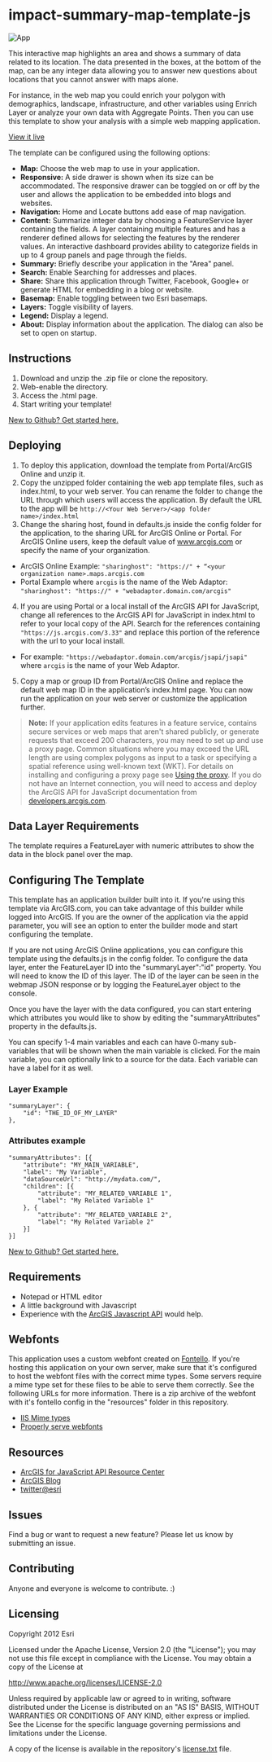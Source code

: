 # impact-summary-map-template-js

![App](http://esri.github.io/impact-summary-map-template-js/images/item.png)

This interactive map highlights an area and shows a summary of data related to its location. The data presented in the boxes, at the bottom of the map, can be any integer data allowing you to answer new questions about locations that you cannot answer with maps alone.

For instance, in the web map you could enrich your polygon with demographics, landscape, infrastructure, and other variables using Enrich Layer or analyze your own data with Aggregate Points. Then you can use this template to show your analysis with a simple web mapping application.

[View it live](http://esri.github.io/impact-summary-map-template-js/)

The template can be configured using the following options:

- **Map:** Choose the web map to use in your application.
- **Responsive:** A side drawer is shown when its size can be accommodated. The responsive drawer can be toggled on or off by the user and allows the application to be embedded into blogs and websites.
- **Navigation:** Home and Locate buttons add ease of map navigation.
- **Content:** Summarize integer data by choosing a FeatureService layer containing the fields. A layer containing multiple features and has a renderer defined allows for selecting the features by the renderer values. An interactive dashboard provides ability to categorize fields in up to 4 group panels and page through the fields.
- **Summary:** Briefly describe your application in the "Area" panel.
- **Search:** Enable Searching for addresses and places.
- **Share:** Share this application through Twitter, Facebook, Google+ or generate HTML for embedding in a blog or website.
- **Basemap:** Enable toggling between two Esri basemaps.
- **Layers:** Toggle visibility of layers.
- **Legend:** Display a legend.
- **About:** Display information about the application. The dialog can also be set to open on startup.

## Instructions

1.  Download and unzip the .zip file or clone the repository.
2.  Web-enable the directory.
3.  Access the .html page.
4.  Start writing your template!

[New to Github? Get started here.](https://github.com/)

## Deploying

1.  To deploy this application, download the template from Portal/ArcGIS Online and unzip it.
2.  Copy the unzipped folder containing the web app template files, such as index.html, to your web server. You can rename the folder to change the URL through which users will access the application. By default the URL to the app will be `http://<Your Web Server>/<app folder name>/index.html`
3.  Change the sharing host, found in defaults.js inside the config folder for the application, to the sharing URL for ArcGIS Online or Portal. For ArcGIS Online users, keep the default value of www.arcgis.com or specify the name of your organization.

- ArcGIS Online Example: `"sharinghost": "https://" + “<your organization name>.maps.arcgis.com`
- Portal Example where `arcgis` is the name of the Web Adaptor: `"sharinghost": "https://" + "webadaptor.domain.com/arcgis"`

4.  If you are using Portal or a local install of the ArcGIS API for JavaScript, change all references to the ArcGIS API for JavaScript in index.html to refer to your local copy of the API. Search for the references containing `"https://js.arcgis.com/3.33"` and replace this portion of the reference with the url to your local install.

- For example: `"https://webadaptor.domain.com/arcgis/jsapi/jsapi"` where `arcgis` is the name of your Web Adaptor.

5.  Copy a map or group ID from Portal/ArcGIS Online and replace the default web map ID in the application’s index.html page. You can now run the application on your web server or customize the application further.

> **Note:** If your application edits features in a feature service, contains secure services or web maps that aren't shared publicly, or generate requests that exceed 200 characters, you may need to set up and use a proxy page. Common situations where you may exceed the URL length are using complex polygons as input to a task or specifying a spatial reference using well-known text (WKT). For details on installing and configuring a proxy page see [Using the proxy](https://developers.arcgis.com/javascript/jshelp/ags_proxy.html). If you do not have an Internet connection, you will need to access and deploy the ArcGIS API for JavaScript documentation from [developers.arcgis.com](https://developers.arcgis.com/).

## Data Layer Requirements

The template requires a FeatureLayer with numeric attributes to show the data in the block panel over the map.

## Configuring The Template

This template has an application builder built into it. If you're using this template via ArcGIS.com, you can take advantage of this builder while logged into ArcGIS. If you are the owner of the application via the appid parameter, you will see an option to enter the builder mode and start configuring the template.

If you are not using ArcGIS Online applications, you can configure this template using the defaults.js in the config folder. To configure the data layer, enter the FeatureLayer ID into the "summaryLayer":"id" property. You will need to know the ID of this layer. The ID of the layer can be seen in the webmap JSON response or by logging the FeatureLayer object to the console.

Once you have the layer with the data configured, you can start entering which attributes you would like to show by editing the "summaryAttributes" property in the defaults.js.

You can specify 1-4 main variables and each can have 0-many sub-variables that will be shown when the main variable is clicked. For the main variable, you can optionally link to a source for the data. Each variable can have a label for it as well.

### Layer Example

    "summaryLayer": {
        "id": "THE_ID_OF_MY_LAYER"
    },

### Attributes example

    "summaryAttributes": [{
        "attribute": "MY_MAIN_VARIABLE",
        "label": "My Variable",
        "dataSourceUrl": "http://mydata.com/",
        "children": [{
            "attribute": "MY_RELATED_VARIABLE 1",
            "label": "My Related Variable 1"
        }, {
            "attribute": "MY_RELATED_VARIABLE 2",
            "label": "My Related Variable 2"
        }]
    }]

[New to Github? Get started here.](https://github.com/)

## Requirements

- Notepad or HTML editor
- A little background with Javascript
- Experience with the [ArcGIS Javascript API](http://www.esri.com/) would help.

## Webfonts

This application uses a custom webfont created on [Fontello](http://fontello.com/). If you're hosting this application on your own server, make sure that it's configured to host the webfont files with the correct mime types. Some servers require a mime type set for these files to be able to serve them correctly. See the following URLs for more information. There is a zip archive of the webfont with it's fontello config in the "resources" folder in this repository.

- [IIS Mime types](http://codingstill.com/2013/01/set-mime-types-for-web-fonts-in-iis/)
- [Properly serve webfonts](http://blog.symbolset.com/properly-serve-webfonts)

## Resources

- [ArcGIS for JavaScript API Resource Center](http://help.arcgis.com/en/webapi/javascript/arcgis/index.html)
- [ArcGIS Blog](http://blogs.esri.com/esri/arcgis/)
- [twitter@esri](http://twitter.com/esri)

## Issues

Find a bug or want to request a new feature? Please let us know by submitting an issue.

## Contributing

Anyone and everyone is welcome to contribute. :)

## Licensing

Copyright 2012 Esri

Licensed under the Apache License, Version 2.0 (the "License");
you may not use this file except in compliance with the License.
You may obtain a copy of the License at

http://www.apache.org/licenses/LICENSE-2.0

Unless required by applicable law or agreed to in writing, software
distributed under the License is distributed on an "AS IS" BASIS,
WITHOUT WARRANTIES OR CONDITIONS OF ANY KIND, either express or implied.
See the License for the specific language governing permissions and
limitations under the License.

A copy of the license is available in the repository's [license.txt](https://raw.github.com/Esri/impact-summary-map-template-js/master/license.txt) file.
